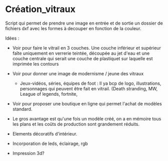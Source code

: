 # Création_vitraux
Script qui permet de prendre une image en entrée et de sortie un dossier de fichiers dxf avec les formes à decouper en fonction de la couleur.



Idées : 
- Voir pour faire le vitrail en 3 couches. Une couche inférieur et supérieur faîte uniquement en verrerie teintée, découpée au jet d'eau
et une couche centrale qui serait une couche de plastiquet sur laquelle est imprimée les contours 


- Voir pour donner une image de modernisme / jeune des vitraux
  - Jeux-vidéos, séries, équipes de foot : Il ya bcp de logo, illustrations, personnages qui peuvent être fait en vitrail.
  (Death stranding, MW, League of legends, fortnite, 
- Voir pour proposer une boutique en ligne qui permet l'achat de modèles standard.
- Le gros avantage est qu'une fois un modèle créé, on a en mémoire tous les plans et les coûts de production sont grandement réduits.


- Elements décoratifs d'intérieur.
- Incorporation de leds, éclairage, rgb


- Impression 3d?
